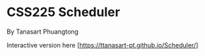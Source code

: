 # CSS225 Scheduler

By Tanasart Phuangtong

Interactive version here [https://ttanasart-pt.github.io/Scheduler/]

